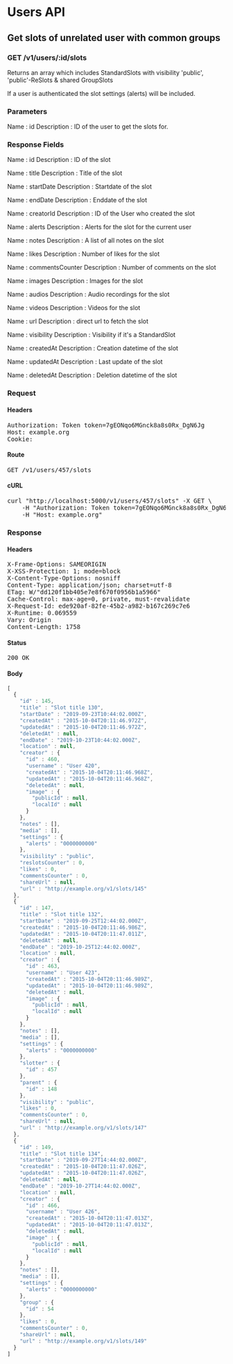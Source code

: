 # Users API

## Get slots of unrelated user with common groups

### GET /v1/users/:id/slots

Returns an array which includes StandardSlots with visibility &#39;public&#39;, &#39;public&#39;-ReSlots &amp; shared GroupSlots

If a user is authenticated the slot settings (alerts) will be included.

### Parameters

Name : id
Description : ID of the user to get the slots for.


### Response Fields

Name : id
Description : ID of the slot

Name : title
Description : Title of the slot

Name : startDate
Description : Startdate of the slot

Name : endDate
Description : Enddate of the slot

Name : creatorId
Description : ID of the User who created the slot

Name : alerts
Description : Alerts for the slot for the current user

Name : notes
Description : A list of all notes on the slot

Name : likes
Description : Number of likes for the slot

Name : commentsCounter
Description : Number of comments on the slot

Name : images
Description : Images for the slot

Name : audios
Description : Audio recordings for the slot

Name : videos
Description : Videos for the slot

Name : url
Description : direct url to fetch the slot

Name : visibility
Description : Visibility if it&#39;s a StandardSlot

Name : createdAt
Description : Creation datetime of the slot

Name : updatedAt
Description : Last update of the slot

Name : deletedAt
Description : Deletion datetime of the slot

### Request

#### Headers

<pre>Authorization: Token token=7gEONqo6MGnck8a8s0Rx_DgN6Jg
Host: example.org
Cookie: </pre>

#### Route

<pre>GET /v1/users/457/slots</pre>

#### cURL

<pre class="request">curl &quot;http://localhost:5000/v1/users/457/slots&quot; -X GET \
	-H &quot;Authorization: Token token=7gEONqo6MGnck8a8s0Rx_DgN6Jg&quot; \
	-H &quot;Host: example.org&quot;</pre>

### Response

#### Headers

<pre>X-Frame-Options: SAMEORIGIN
X-XSS-Protection: 1; mode=block
X-Content-Type-Options: nosniff
Content-Type: application/json; charset=utf-8
ETag: W/&quot;dd120f1bb405e7e8f670f0956b1a5966&quot;
Cache-Control: max-age=0, private, must-revalidate
X-Request-Id: ede920af-82fe-45b2-a982-b167c269c7e6
X-Runtime: 0.069559
Vary: Origin
Content-Length: 1758</pre>

#### Status

<pre>200 OK</pre>

#### Body

```javascript
[
  {
    "id" : 145,
    "title" : "Slot title 130",
    "startDate" : "2019-09-23T10:44:02.000Z",
    "createdAt" : "2015-10-04T20:11:46.972Z",
    "updatedAt" : "2015-10-04T20:11:46.972Z",
    "deletedAt" : null,
    "endDate" : "2019-10-23T10:44:02.000Z",
    "location" : null,
    "creator" : {
      "id" : 460,
      "username" : "User 420",
      "createdAt" : "2015-10-04T20:11:46.968Z",
      "updatedAt" : "2015-10-04T20:11:46.968Z",
      "deletedAt" : null,
      "image" : {
        "publicId" : null,
        "localId" : null
      }
    },
    "notes" : [],
    "media" : [],
    "settings" : {
      "alerts" : "0000000000"
    },
    "visibility" : "public",
    "reslotsCounter" : 0,
    "likes" : 0,
    "commentsCounter" : 0,
    "shareUrl" : null,
    "url" : "http://example.org/v1/slots/145"
  },
  {
    "id" : 147,
    "title" : "Slot title 132",
    "startDate" : "2019-09-25T12:44:02.000Z",
    "createdAt" : "2015-10-04T20:11:46.986Z",
    "updatedAt" : "2015-10-04T20:11:47.011Z",
    "deletedAt" : null,
    "endDate" : "2019-10-25T12:44:02.000Z",
    "location" : null,
    "creator" : {
      "id" : 463,
      "username" : "User 423",
      "createdAt" : "2015-10-04T20:11:46.989Z",
      "updatedAt" : "2015-10-04T20:11:46.989Z",
      "deletedAt" : null,
      "image" : {
        "publicId" : null,
        "localId" : null
      }
    },
    "notes" : [],
    "media" : [],
    "settings" : {
      "alerts" : "0000000000"
    },
    "slotter" : {
      "id" : 457
    },
    "parent" : {
      "id" : 148
    },
    "visibility" : "public",
    "likes" : 0,
    "commentsCounter" : 0,
    "shareUrl" : null,
    "url" : "http://example.org/v1/slots/147"
  },
  {
    "id" : 149,
    "title" : "Slot title 134",
    "startDate" : "2019-09-27T14:44:02.000Z",
    "createdAt" : "2015-10-04T20:11:47.026Z",
    "updatedAt" : "2015-10-04T20:11:47.026Z",
    "deletedAt" : null,
    "endDate" : "2019-10-27T14:44:02.000Z",
    "location" : null,
    "creator" : {
      "id" : 466,
      "username" : "User 426",
      "createdAt" : "2015-10-04T20:11:47.013Z",
      "updatedAt" : "2015-10-04T20:11:47.013Z",
      "deletedAt" : null,
      "image" : {
        "publicId" : null,
        "localId" : null
      }
    },
    "notes" : [],
    "media" : [],
    "settings" : {
      "alerts" : "0000000000"
    },
    "group" : {
      "id" : 54
    },
    "likes" : 0,
    "commentsCounter" : 0,
    "shareUrl" : null,
    "url" : "http://example.org/v1/slots/149"
  }
]
```

